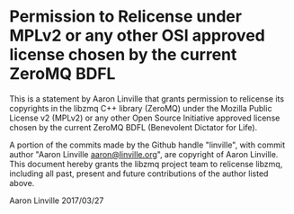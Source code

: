 # Permission to Relicense under MPLv2 or any other OSI approved license chosen by the current ZeroMQ BDFL

This is a statement by Aaron Linville
that grants permission to relicense its copyrights in the libzmq C++
library (ZeroMQ) under the Mozilla Public License v2 (MPLv2) or any other 
Open Source Initiative approved license chosen by the current ZeroMQ 
BDFL (Benevolent Dictator for Life).

A portion of the commits made by the Github handle "linville", with
commit author "Aaron Linville <aaron@linville.org>", are copyright of Aaron Linville.
This document hereby grants the libzmq project team to relicense libzmq, 
including all past, present and future contributions of the author listed above.

Aaron Linville
2017/03/27